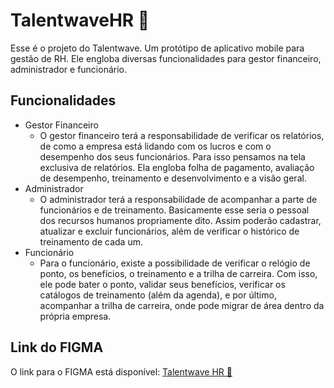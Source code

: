# TalentwaveHR 🚀
Esse é o projeto do Talentwave. Um protótipo de aplicativo mobile para gestão de RH. Ele engloba diversas funcionalidades para gestor financeiro, administrador e funcionário.

## Funcionalidades
- Gestor Financeiro
  - O gestor financeiro terá a responsabilidade de verificar os relatórios, de como a empresa está lidando com os lucros e com o desempenho dos seus funcionários. Para isso pensamos na
tela exclusiva de relatórios. Ela engloba folha de pagamento, avaliação de desempenho, treinamento e desenvolvimento e a visão geral.
- Administrador
  - O administrador terá a responsabilidade de acompanhar a parte de funcionários e de treinamento. Basicamente esse seria o pessoal dos recursos humanos propriamente dito.
Assim poderão cadastrar, atualizar e excluir funcionários, além de verificar o histórico de treinamento de cada um.
- Funcionário
  - Para o funcionário, existe a possibilidade de verificar o relógio de ponto, os benefícios, o treinamento e a trilha de carreira. Com isso, ele pode bater o ponto,
validar seus benefícios, verificar os catálogos de treinamento (além da agenda), e por último, acompanhar a trilha de carreira, onde pode migrar de área dentro da própria
empresa.

## Link do FIGMA
O link para o FIGMA está disponível: <a href="https://www.figma.com/file/lEU7YgcDgHtp46kjVWmAU4/Talentwave-HR?type=design&node-id=0%3A1&mode=design&t=XStYNtsPQPO1ZMlh-1">Talentwave HR 🚀</a>
